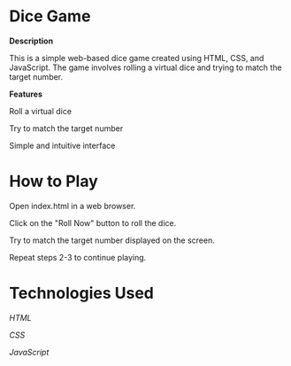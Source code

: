 # Dice Game
**Description**

This is a simple web-based dice game created using HTML, CSS, and JavaScript. The game involves rolling a virtual dice and trying to match the target number.

**Features**

Roll a virtual dice

Try to match the target number

Simple and intuitive interface


# How to Play
Open index.html in a web browser.

Click on the "Roll Now" button to roll the dice.

Try to match the target number displayed on the screen.

Repeat steps 2-3 to continue playing.



# Technologies Used
*HTML*

*CSS*

*JavaScript*